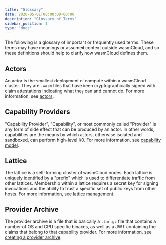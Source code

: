 ```yaml
---
title: "Glossary"
date: 2020-05-01T00:00:00+00:00
description: "Glossary of Terms"
sidebar_position: 1
type: "docs"
---
```


The following is a glossary of important or frequently used terms. These terms may have meanings or assumed context outside wasmCloud, and so these definitions should help to clarify how wasmCloud defines them.

## Actors
An actor is the smallest deployment of compute within a wasmCloud cluster. They are `.wasm` files that have been cryptographically signed with claim attestations indicating what they can and cannot do. For more information, see [actors](../fundamentals/actors).

## Capability Providers
"Capability Provider", "Capability", or most commonly called "Provider" is any form of side effect that can be produced by an actor. In other words, capabilities are the means by which actors, otherwise isolated and sandboxed, can perform high-level I/O. For more information, see [capability model](../fundamentals/capabilities).

## Lattice
The lattice is a self-forming cluster of wasmCloud nodes. Each lattice is uniquely identified by a "prefix" which is used to differentiate traffic from other lattices. Membership within a lattice requires a secret key for signing invocations and the ability to trust a specific set of public keys from other hosts. For more information, see [lattice management](../production/lattice).

## Provider Archive
The provider archive is a file that is basically a `.tar.gz` file that contains a number of OS and CPU specific binaries, as well as a JWT containing the claims that belong to that capability provider. For more information, see [creating a provider archive](../fundamentals/capabilities/create-provider/create-par).
